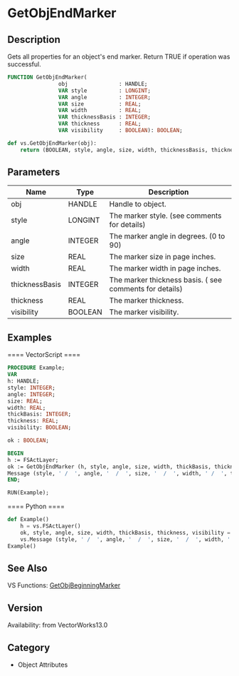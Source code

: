# GetObjEndMarker

## Description
Gets all properties for an object's end marker. Return TRUE if operation was successful.

```pascal
FUNCTION GetObjEndMarker(
				obj                : HANDLE;
				VAR style          : LONGINT;
				VAR angle          : INTEGER;
				VAR size           : REAL;
				VAR width          : REAL;
				VAR thicknessBasis : INTEGER;
				VAR thickness      : REAL;
				VAR visibility     : BOOLEAN): BOOLEAN;
```

```python
def vs.GetObjEndMarker(obj):
    return (BOOLEAN, style, angle, size, width, thicknessBasis, thickness, visibility)
```

## Parameters
|Name|Type|Description|
|---|---|---|
|obj|HANDLE|Handle to object.|
|style|LONGINT|The marker style. (see comments for details)|
|angle|INTEGER|The marker angle in degrees. (0 to 90)|
|size|REAL|The marker size in page inches.|
|width|REAL|The marker width in page inches.|
|thicknessBasis|INTEGER|The marker thickness basis. ( see comments for details)|
|thickness|REAL|The marker thickness.|
|visibility|BOOLEAN|The marker visibility.|

## Examples
==== VectorScript ====
```pascal
PROCEDURE Example;
VAR
h: HANDLE;
style: INTEGER;
angle: INTEGER;
size: REAL;
width: REAL;
thickBasis: INTEGER;
thickness: REAL;
visibility: BOOLEAN;

ok : BOOLEAN;

BEGIN
h := FSActLayer;
ok := GetObjEndMarker (h, style, angle, size, width, thickBasis, thickness, visibility);
Message (style, ' /  ', angle, '  /  ', size, '  /  ', width, ' /  ', thickBasis, ' /  ', thickness, ' /  ', visibility);
END;

RUN(Example);
```
==== Python ====
```python
def Example()
	h = vs.FSActLayer()
	ok, style, angle, size, width, thickBasis, thickness, visibility = vs.GetObjEndMarker (h)
	vs.Message (style, ' /  ', angle, '  /  ', size, '  /  ', width, ' /  ', thickBasis, ' /  ', thickness, ' /  ', visibility)
Example()
```

## See Also
VS Functions:
[GetObjBeginningMarker](GetObjBeginningMarker.md)

## Version
Availability: from VectorWorks13.0

## Category
* Object Attributes


